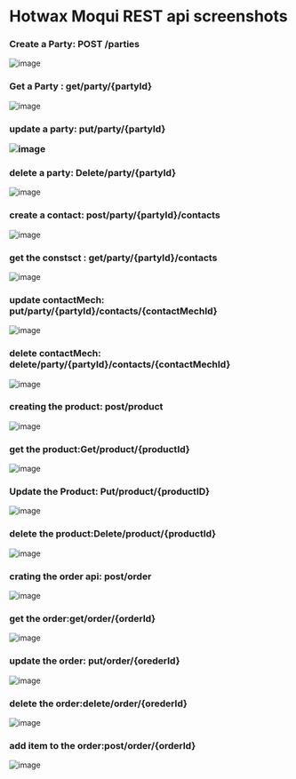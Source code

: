 <h1>Hotwax Moqui REST api screenshots </h1>

<h3>Create a Party: POST /parties </h3>

![image](https://github.com/user-attachments/assets/1002e14c-04e2-4b8a-b713-24e71d095c51)

<h3> Get a Party : get/party/{partyId}</h3>

![image](https://github.com/user-attachments/assets/d2b028a7-4efd-42bf-9132-454431f12b8c)

<h3>update a party: put/party/{partyId}

![image](https://github.com/user-attachments/assets/6dd32780-90eb-40c9-aa12-d0811cc61ecf)

<h3>delete a party: Delete/party/{partyId}</h3>

![image](https://github.com/user-attachments/assets/ad62261a-803c-48d5-a90c-75d172bc0710)

<h3>create a contact: post/party/{partyId}/contacts</h3>

![image](https://github.com/user-attachments/assets/d5f39382-ade4-4028-8004-b1f0a44be0da)

<h3>get the constsct : get/party/{partyId}/contacts</h3>

![image](https://github.com/user-attachments/assets/84ca5e0f-eca8-4ece-9dcd-8c6837874bad)

<h3>update contactMech: put/party/{partyId}/contacts/{contactMechId}</h3>

![image](https://github.com/user-attachments/assets/07892ed7-7de3-47ac-a555-83cf2c3474ea)

<h3>delete contactMech: delete/party/{partyId}/contacts/{contactMechId}</h3>

![image](https://github.com/user-attachments/assets/8ce2193a-b111-41f4-910b-66ecf0be154a)

<h3>creating the product: post/product </h3>

![image](https://github.com/user-attachments/assets/051afe25-4f17-4216-bb59-c3722c3d0589)

<h3> get the product:Get/product/{productId} </h3>

![image](https://github.com/user-attachments/assets/614e16ec-c7c6-4271-b117-ca521c820871)

<h3>Update the Product: Put/product/{productID} </h3>

![image](https://github.com/user-attachments/assets/0f766657-b96e-4a03-8ecc-0890769840ef)

<h3>delete the product:Delete/product/{productId}</h3>

![image](https://github.com/user-attachments/assets/4a8b841d-13b2-4c58-a624-e36ae66c1698)

<h3> crating the order api: post/order</h3>

![image](https://github.com/user-attachments/assets/933756d4-f65b-46e7-8a17-bd5f7cefb812)

<h3>get the order:get/order/{orderId}</h3>

![image](https://github.com/user-attachments/assets/b6ad5e3f-222e-4529-9bcb-3eaf37b87807)

<h3>update the order: put/order/{orederId} </h3>

![image](https://github.com/user-attachments/assets/5d084781-c264-4553-ba82-276f7a854008)

<h3>delete the order:delete/order/{orederId}</h3>

![image](https://github.com/user-attachments/assets/c1b2bd14-48b1-4ed3-b687-43b21ff95416)

<h3>add item to the order:post/order/{orderId}</h3>

![image](https://github.com/user-attachments/assets/48d8d1e9-42be-4592-bbe2-7a88e98fb403)



















          
